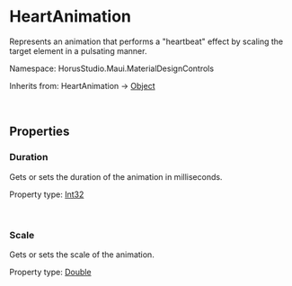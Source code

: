 # HeartAnimation

Represents an animation that performs a "heartbeat" effect by scaling the target element in a pulsating manner.

Namespace: HorusStudio.Maui.MaterialDesignControls

Inherits from: HeartAnimation → [Object](https://learn.microsoft.com/en-us/dotnet/api/system.object)

<br>

## Properties

### <a id="properties-duration"/>**Duration**

Gets or sets the duration of the animation in milliseconds.

Property type: [Int32](https://learn.microsoft.com/en-us/dotnet/api/system.int32)<br>

<br>

### <a id="properties-scale"/>**Scale**

Gets or sets the scale of the animation.

Property type: [Double](https://learn.microsoft.com/en-us/dotnet/api/system.double)<br>

<br>
